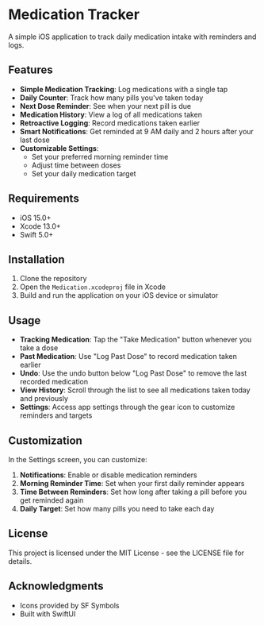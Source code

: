 # Medication Tracker

A simple iOS application to track daily medication intake with reminders and logs.

## Features

- **Simple Medication Tracking**: Log medications with a single tap
- **Daily Counter**: Track how many pills you've taken today
- **Next Dose Reminder**: See when your next pill is due
- **Medication History**: View a log of all medications taken
- **Retroactive Logging**: Record medications taken earlier
- **Smart Notifications**: Get reminded at 9 AM daily and 2 hours after your last dose
- **Customizable Settings**:
  - Set your preferred morning reminder time
  - Adjust time between doses
  - Set your daily medication target

## Requirements

- iOS 15.0+
- Xcode 13.0+
- Swift 5.0+

## Installation

1. Clone the repository
2. Open the `Medication.xcodeproj` file in Xcode
3. Build and run the application on your iOS device or simulator

## Usage

- **Tracking Medication**: Tap the "Take Medication" button whenever you take a dose
- **Past Medication**: Use "Log Past Dose" to record medication taken earlier
- **Undo**: Use the undo button below "Log Past Dose" to remove the last recorded medication
- **View History**: Scroll through the list to see all medications taken today and previously
- **Settings**: Access app settings through the gear icon to customize reminders and targets

## Customization

In the Settings screen, you can customize:

1. **Notifications**: Enable or disable medication reminders
2. **Morning Reminder Time**: Set when your first daily reminder appears
3. **Time Between Reminders**: Set how long after taking a pill before you get reminded again
4. **Daily Target**: Set how many pills you need to take each day

## License

This project is licensed under the MIT License - see the LICENSE file for details.

## Acknowledgments

- Icons provided by SF Symbols
- Built with SwiftUI
